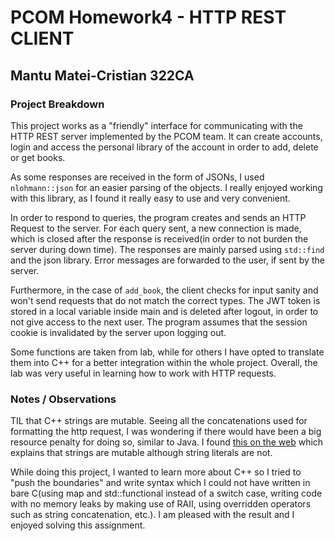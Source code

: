 # PCOM Homework4 - HTTP REST CLIENT

## Mantu Matei-Cristian 322CA

### Project Breakdown

This project works as a "friendly" interface for communicating with the HTTP REST server implemented by the PCOM team. It can create accounts, login and access the personal library of the account in order to add, delete or get books.

As some responses are received in the form of JSONs, I used `nlohmann::json` for an easier parsing of the objects. I really enjoyed working with this library, as I found it really easy to use and very convenient.

In order to respond to queries, the program creates and sends an HTTP Request to the server. For each query sent, a new connection is made, which is closed after the response is received(in order to not burden the server during down time). The responses are mainly parsed using `std::find` and the json library. Error messages are forwarded to the user, if sent by the server.

Furthermore, in the case of `add_book`, the client checks for input sanity and won't send requests that do not match the correct types. The JWT token is stored in a local variable inside main and is deleted after logout, in order to not give access to the next user. The program assumes that the session cookie is invalidated by the server upon logging out.

Some functions are taken from lab, while for others I have opted to translate them into C++ for a better integration within the whole project. Overall, the lab was very useful in learning how to work with HTTP requests.

### Notes / Observations

TIL that C++ strings are mutable. Seeing all the concatenations used for formatting the http request, I was wondering if there would have been a big resource penalty for doing so, similar to Java. I found [this on the web](https://stackoverflow.com/questions/28442719/are-c-strings-mutable-unlike-java-strings) which explains that strings are mutable although string literals are not.

While doing this project, I wanted to learn more about C++ so I tried to "push the boundaries" and write syntax which I could not have written in bare C(using map and std::functional instead of a switch case, writing code with no memory leaks by making use of RAII, using overridden operators such as string concatenation, etc.). I am pleased with the result and I enjoyed solving this assignment.
